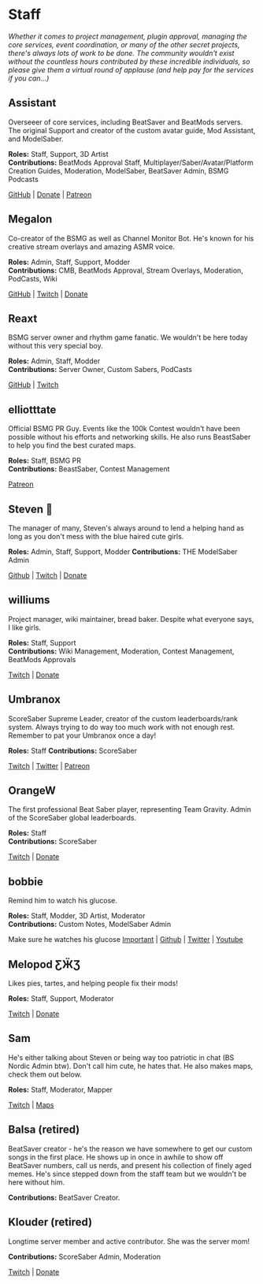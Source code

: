 # Staff
_Whether it comes to project management, plugin approval, managing the core services, event coordination, or many of the other secret projects, there's always lots of work to be done. The community wouldn't exist without the countless hours contributed by these incredible individuals, so please give them a virtual round of applause (and help pay for the services if you can...)_

## Assistant
Overseeer of core services, including BeatSaver and BeatMods servers. The original Support and creator of the custom avatar guide, Mod Assistant, and ModelSaber.

**Roles:** Staff, Support, 3D Artist  
**Contributions:** BeatMods Approval Staff, Multiplayer/Saber/Avatar/Platform Creation Guides, Moderation, ModelSaber, BeatSaver Admin, BSMG Podcasts

[GitHub](https://github.com/Assistant) | [Donate](https://bs.assistant.moe/Donate) | [Patreon](https://www.patreon.com/AssistantMoe)

## Megalon
Co-creator of the BSMG as well as Channel Monitor Bot. He's known for his creative stream overlays and amazing ASMR voice.

**Roles:** Admin, Staff, Support, Modder  
**Contributions:** CMB, BeatMods Approval, Stream Overlays, Moderation, PodCasts, Wiki

[GitHub](https://github.com/megalon) | [Twitch](https://twitch.tv/megalonttv) | [Donate](https://ko-fi.com/megalon)

## Reaxt
BSMG server owner and rhythm game fanatic. We wouldn't be here today without this very special boy.

**Roles:** Admin, Staff, Modder  
**Contributions:** Server Owner, Custom Sabers, PodCasts

[GitHub](https://github.com/reaxt) | [Twitch](https://twitch.tv/reaxt)

## elliotttate
Official BSMG PR Guy. Events like the 100k Contest wouldn't have been possible without his efforts and networking skills. He also runs BeastSaber to help you find the best curated maps.

**Roles:** Staff, BSMG PR  
**Contributions:** BeastSaber, Contest Management

[Patreon](https://www.patreon.com/beastsaber)

## Steven 🎀
The manager of many, Steven's always around to lend a helping hand as long as you don't mess with the blue haired cute girls.

**Roles:** Admin, Staff, Support, Modder
**Contributions:** THE ModelSaber Admin

[Github](https://github.com/DeadlyKitten) | [Twitch](https://www.twitch.tv/steventhecat)  | [Donate](https://streamlabs.com/steventhecat)

## williums
Project manager, wiki maintainer, bread baker. Despite what everyone says, I like girls.

**Roles:** Staff, Support  
**Contributions:** Wiki Management, Moderation, Contest Management, BeatMods Approvals

[Twitch](https://www.twitch.tv/williums/) | [Donate](https://ko-fi.com/williums)

## Umbranox
ScoreSaber Supreme Leader, creator of the custom leaderboards/rank system. Always trying to do way too much work with not enough rest. Remember to pat your Umbranox once a day!

**Roles:** Staff 
**Contributions:** ScoreSaber

[Twitch](https://www.twitch.tv/umbranoxius) | [Twitter](https://twitter.com/Umbranoxus) | [Patreon](https://www.patreon.com/scoresaber)

## OrangeW
The first professional Beat Saber player, representing Team Gravity. Admin of the ScoreSaber global leaderboards.

**Roles:** Staff  
**Contributions:** ScoreSaber

[Twitch](https://twitch.tv/orangew2) | [Donate](https://streamlabs.com/orangew2)

## bobbie
Remind him to watch his glucose.

**Roles:** Staff, Modder, 3D Artist, Moderator  
**Contributions:** Custom Notes, ModelSaber Admin

Make sure he watches his glucose
[Important](https://i.imgur.com/REWmoI9.jpg) | [Github](https://github.com/legoandmars/) | [Twitter](https://twitter.com/vrbobbie) | [Youtube](https://www.youtube.com/channel/UCdpHoaYSHm2GwgvapMsXgsQ)

## Melopod ƸӜƷ
Likes pies, tartes, and helping people fix their mods!

**Roles:** Staff, Support, Moderator

[Twitch](https://www.twitch.tv/mamamelo) | [Donate](https://streamlabs.com/mamamelo)

## Sam
He's either talking about Steven or being way too patriotic in chat (BS Nordic Admin btw). Don't call him cute, he hates that. He also makes maps, check them out below.

**Roles:** Staff, Moderator, Mapper

[Twitch](https://twitch.tv/justsamuelok) | [Maps](https://beatsaver.com/uploader/5cff0b7498cc5a672c850326)

## Balsa (retired)
BeatSaver creator - he's the reason we have somewhere to get our custom songs in the first place. He shows up in once in awhile to show off BeatSaver numbers, call us nerds, and present his collection of finely aged memes. He's since stepped down from the staff team but we wouldn't be here without him.

**Contributions:** BeatSaver Creator.

## Klouder (retired)
Longtime server member and active contributor. She was the server mom!

**Contributions:** ScoreSaber Admin, Moderation

[Twitch](https://www.twitch.tv/klouderrr) | [Donate](https://streamlabs.com/klouderrr)
